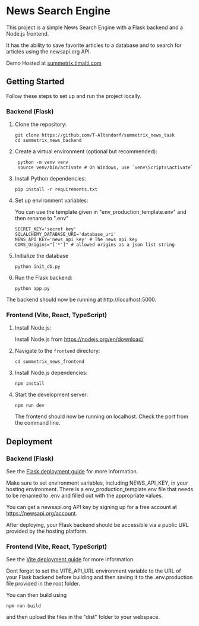 # News Search Engine

This project is a simple News Search Engine with a Flask backend and a Node.js frontend.

It has the ability to save favorite articles to a database and to search for articles using the newsapi.org API.

Demo Hosted at [summetrix.timalti.com](https://summetrix.timalti.com)

## Getting Started

Follow these steps to set up and run the project locally.

### Backend (Flask)

1. Clone the repository:

   ```shell
   git clone https://github.com/T-Altendorf/summetrix_news_task
   cd summetrix_news_backend
   ```

2. Create a virtual environment (optional but recommended):

   ```shell
    python -m venv venv
    source venv/bin/activate # On Windows, use `venv\Scripts\activate`

   ```

3. Install Python dependencies:

   ```shell
   pip install -r requirements.txt
   ```

4. Set up environment variables:

   You can use the template given in "env_production_template.env" and then rename to ".env"

   ```
   SECRET_KEY='secret key'
   SQLALCHEMY_DATABASE_URI='database_uri'
   NEWS_API_KEY='news_api_key' # The news api key
   CORS_Origins="['*']" # allowed origins as a json list string
   ```
5. Initialize the database 
   ```shell
   python init_db.py
   ```

6. Run the Flask backend:

   ```shell
   python app.py
   ```

The backend should now be running at http://localhost:5000.

### Frontend (Vite, React, TypeScript)

1. Install Node.js:

   Install Node.js from https://nodejs.org/en/download/

2. Navigate to the `frontend` directory:

   ```shell
   cd summetrix_news_frontend
   ```

3. Install Node.js dependencies:

   ```shell
   npm install
   ```

4. Start the development server:

   ```shell
   npm run dev
   ```

   The frontend should now be running on localhost. Check the port from the command line.

## Deployment

### Backend (Flask)

See the [Flask deployment guide](https://flask.palletsprojects.com/en/2.0.x/deploying/) for more information.

Make sure to set environment variables, including NEWS_API_KEY, in your hosting environment. There is a env_production_template.env file that needs to be renamed to .env and filled out with the appropriate values.

You can get a newsapi.org API key by signing up for a free account at https://newsapi.org/account.

After deploying, your Flask backend should be accessible via a public URL provided by the hosting platform.

### Frontend (Vite, React, TypeScript)

See the [Vite deployment guide](https://vitejs.dev/guide/build.html#command-line-interface) for more information.

Dont forget to set the VITE_API_URL environment variable to the URL of your Flask backend before building and then saving it to the .env.production file provided in the root folder.

You can then build using

```shell
npm run build
```

and then upload the files in the "dist" folder to your webspace.
